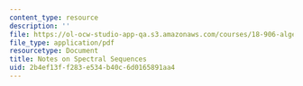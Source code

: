 ```yaml
---
content_type: resource
description: ''
file: https://ol-ocw-studio-app-qa.s3.amazonaws.com/courses/18-906-algebraic-topology-ii-spring-2020/2b4ef13ff283e534b40c6d0165891aa4_spectral-sequences.pdf
file_type: application/pdf
resourcetype: Document
title: Notes on Spectral Sequences
uid: 2b4ef13f-f283-e534-b40c-6d0165891aa4
---
```

